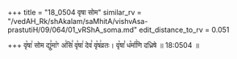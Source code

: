 +++
title = "18_0504 वृषा सोम"
similar_rv = "/vedAH_Rk/shAkalam/saMhitA/vishvAsa-prastutiH/09/064/01_vRShA_soma.md"
edit_distance_to_rv = 0.051

+++
वृ꣡षा꣢ सोम द्यु꣣मा꣡ꣳ अ꣢सि꣣ वृ꣡षा꣢ देव꣣ वृ꣡ष꣢व्रतः। वृ꣡षा꣣ ध꣡र्मा꣢णि दध्रिषे ॥ 18:0504 ॥

<div class="js_include " url="/vedAH_Rk/shAkalam/saMhitA/vishvAsa-prastutiH/09/064/01_vRShA_soma.md"  newLevelForH1="2" title="विश्वास-शाकल-प्रस्तुतिः"  > </div>